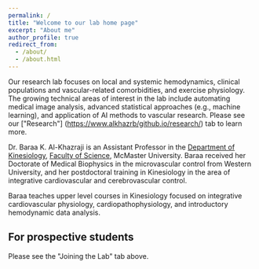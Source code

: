 ```yaml
---
permalink: /
title: "Welcome to our lab home page"
excerpt: "About me"
author_profile: true
redirect_from: 
  - /about/
  - /about.html
---
```

Our research lab focuses on local and systemic hemodynamics, clinical populations and vascular-related comorbidities, and exercise physiology. The growing technical areas of interest in the lab include automating medical image analysis, advanced statistical approaches (e.g., machine learning), and application of AI methods to vascular research. Please see our ["Research"] (https://www.alkhazrb/github.io/research/) tab to learn more.

Dr. Baraa K. Al-Khazraji is an Assistant Professor in the [Department of Kinesiology](https://www.science.mcmaster.ca/kinesiology/ "Dept. of Kinesiology, McMaster University"), [Faculty of Science](https://www.science.mcmaster.ca/ "Faculty of Science, McMaster University"), McMaster University. Baraa received her Doctorate of Medical Biophysics in the microvascular control from Western University, and her postdoctoral training in Kinesiology in the area of integrative cardiovascular and cerebrovascular control. 
 
Baraa teaches upper level courses in Kinesiology focused on integrative cardiovascular physiology, cardiopathophysiology, and introductory hemodynamic data analysis.

For prospective students
------
Please see the "Joining the Lab" tab above.
